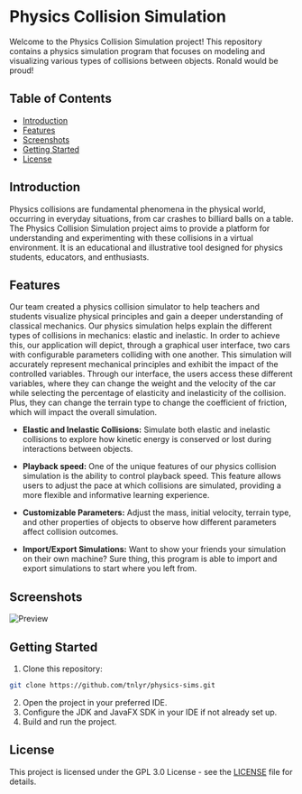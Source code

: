 # Physics Collision Simulation

Welcome to the Physics Collision Simulation project! This repository contains a physics simulation program that focuses on modeling and visualizing various types of collisions between objects. Ronald would be proud!

## Table of Contents
- [Introduction](#introduction)
- [Features](#features)
- [Screenshots](#screenshots)
- [Getting Started](#getting-started)
- [License](#license)

## Introduction

Physics collisions are fundamental phenomena in the physical world, occurring in everyday situations, from car crashes to billiard balls on a table. The Physics Collision Simulation project aims to provide a platform for understanding and experimenting with these collisions in a virtual environment. It is an educational and illustrative tool designed for physics students, educators, and enthusiasts.

## Features

Our team created a physics collision simulator to help teachers and students visualize
physical principles and gain a deeper understanding of classical mechanics. Our physics
simulation helps explain the different types of collisions in mechanics: elastic and
inelastic. In order to achieve this, our application will depict, through a graphical user
interface, two cars with configurable parameters colliding with one another. This
simulation will accurately represent mechanical principles and exhibit the impact of the
controlled variables. Through our interface, the users access these different variables,
where they can change the weight and the velocity of the car while selecting the
percentage of elasticity and inelasticity of the collision. Plus, they can change the terrain
type to change the coefficient of friction, which will impact the overall simulation.

- **Elastic and Inelastic Collisions:** Simulate both elastic and inelastic collisions to explore how kinetic energy is conserved or lost during interactions between objects.

- **Playback speed:** One of the unique features of our physics collision simulation is the ability to control playback speed. This feature allows users to adjust the pace at which collisions are simulated, providing a more flexible and informative learning experience.

- **Customizable Parameters:** Adjust the mass, initial velocity, terrain type, and other properties of objects to observe how different parameters affect collision outcomes.

- **Import/Export Simulations:** Want to show your friends your simulation on their own machine? Sure thing, this program is able to import and export simulations to start where you left from.

## Screenshots

![Preview](https://cdn.discordapp.com/attachments/1016365093656727616/1055281829915140138/Screen_Shot_2022-12-21_at_19.33.09.png?ex=651ead0a&is=651d5b8a&hm=6b5b8a8b32269b7e9f7470463e0e06da51d92efe31e63dfb8110cf3cff163742&)

## Getting Started
1. Clone this repository:
```bash
git clone https://github.com/tnlyr/physics-sims.git
```
2. Open the project in your preferred IDE.
3. Configure the JDK and JavaFX SDK in your IDE if not already set up.
4. Build and run the project.

## License

This project is licensed under the GPL 3.0 License - see the [LICENSE](LICENSE) file for details.
